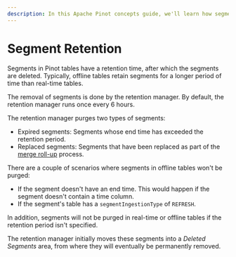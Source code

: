 ```yaml
---
description: In this Apache Pinot concepts guide, we'll learn how segment retention works.
---
```


# Segment Retention

Segments in Pinot tables have a retention time, after which the segments are deleted. 
Typically, offline tables retain segments for a longer period of time than real-time tables.

The removal of segments is done by the retention manager.
By default, the retention manager runs once every 6 hours.

The retention manager purges two types of segments:

* Expired segments: Segments whose end time has exceeded the retention period.
* Replaced segments: Segments that have been replaced as part of the [merge roll-up](../recipes/merge-small-segments.md) process.

<Callout type="info">
There are a couple of scenarios where segments in offline tables won't be purged:

* If the segment doesn't have an end time.
This would happen if the segment doesn't contain a time column.
* If the segment's table has a `segmentIngestionType` of `REFRESH`. 

In addition, segments will not be purged in real-time or offline tables if the retention period isn't specified.
</Callout>

The retention manager initially moves these segments into a _Deleted Segments_ area, from where they will eventually be permanently removed.